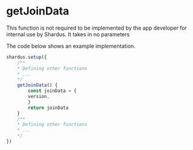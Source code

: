 # getJoinData

This function is not required to be implemented by the app developer for internal use by Shardus. It takes in no parameters

<Callout emoji="💡" type="default">

The code below shows an example implementation.

</Callout>

```javascript
shardus.setup({
    /**
    * Defining other functions
    * ...
    */
    getJoinData() {
        const joinData = {
        version,
        }
        return joinData
    }
    /**
    * Defining other functions
    * ...
    */
})
```